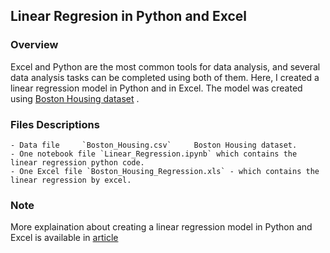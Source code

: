 ## Linear Regresion in Python and Excel


### Overview

Excel and Python are the most common tools for data analysis, and several data analysis tasks can be completed using both of them. Here, I created a linear regression model in Python and in Excel. The model was created using [Boston Housing dataset](https://www.kaggle.com/c/2403-boston-housing-dataset/data) .


### Files Descriptions 
	- Data file     `Boston_Housing.csv`     Boston Housing dataset.
	- One notebook file `Linear_Regression.ipynb` which contains the linear regression python code. 
	- One Excel file `Boston_Housing_Regression.xls` - which contains the linear regression by excel. 
	

### Note

More explaination about creating a linear regression model in Python and Excel is available in [article](https://medium.com/@alay.nada/python-vs-excel-create-a-linear-regression-647e7bc1cfb8)



